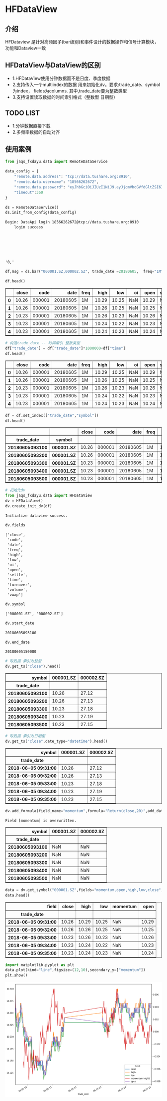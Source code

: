
# HFDataView

## 介绍
HFDataview 是针对高频因子(bar级别)和事件设计的数据操作和信号计算模块，功能和Dataview一致

## HFDataView与DataView的区别

- 1.HFDataView使用分钟数据而不是日度、季度数据
- 2.支持传入一个multiindex的数据 用来初始化dv。要求:trade_date、symbol为index， fields为columns. 其中,trade_date要为整数类型
- 3.支持设置读取数据的时间索引格式（整数型 日期型）

## TODO LIST
- 1.分钟数据直接下载
- 2.多频率数据的自动对齐

## 使用案例


```python
from jaqs_fxdayu.data import RemoteDataService
```


```python
data_config = {
    "remote.data.address": "tcp://data.tushare.org:8910",
    "remote.data.username": "18566262672",
    "remote.data.password": "eyJhbGciOiJIUzI1NiJ9.eyJjcmVhdGVfdGltZSI6IjE1MTI3MDI3NTAyMTIiLCJpc3MiOiJhdXRoMCIsImlkIjoiMTg1NjYyNjI2NzIifQ.O_-yR0zYagrLRvPbggnru1Rapk4kiyAzcwYt2a3vlpM",
    "timeout":360    
}
```


```python
ds = RemoteDataService()
ds.init_from_config(data_config)
```

    
    Begin: DataApi login 18566262672@tcp://data.tushare.org:8910
        login success 
    





    '0,'




```python
df,msg = ds.bar("000001.SZ,000002.SZ", trade_date =20180605,  freq="1M")
```


```python
df.head()
```




<div>
<style>
    .dataframe thead tr:only-child th {
        text-align: right;
    }

    .dataframe thead th {
        text-align: left;
    }

    .dataframe tbody tr th {
        vertical-align: top;
    }
</style>
<table border="1" class="dataframe">
  <thead>
    <tr style="text-align: right;">
      <th></th>
      <th>close</th>
      <th>code</th>
      <th>date</th>
      <th>freq</th>
      <th>high</th>
      <th>low</th>
      <th>oi</th>
      <th>open</th>
      <th>settle</th>
      <th>symbol</th>
      <th>time</th>
      <th>trade_date</th>
      <th>turnover</th>
      <th>volume</th>
      <th>vwap</th>
    </tr>
  </thead>
  <tbody>
    <tr>
      <th>0</th>
      <td>10.26</td>
      <td>000001</td>
      <td>20180605</td>
      <td>1M</td>
      <td>10.29</td>
      <td>10.25</td>
      <td>NaN</td>
      <td>10.29</td>
      <td>NaN</td>
      <td>000001.SZ</td>
      <td>93100</td>
      <td>20180605</td>
      <td>4337203.0</td>
      <td>422300.0</td>
      <td>10.270431</td>
    </tr>
    <tr>
      <th>1</th>
      <td>10.26</td>
      <td>000001</td>
      <td>20180605</td>
      <td>1M</td>
      <td>10.26</td>
      <td>10.25</td>
      <td>NaN</td>
      <td>10.25</td>
      <td>NaN</td>
      <td>000001.SZ</td>
      <td>93200</td>
      <td>20180605</td>
      <td>4376199.0</td>
      <td>426872.0</td>
      <td>10.251783</td>
    </tr>
    <tr>
      <th>2</th>
      <td>10.23</td>
      <td>000001</td>
      <td>20180605</td>
      <td>1M</td>
      <td>10.26</td>
      <td>10.23</td>
      <td>NaN</td>
      <td>10.26</td>
      <td>NaN</td>
      <td>000001.SZ</td>
      <td>93300</td>
      <td>20180605</td>
      <td>4369881.0</td>
      <td>426828.0</td>
      <td>10.238037</td>
    </tr>
    <tr>
      <th>3</th>
      <td>10.23</td>
      <td>000001</td>
      <td>20180605</td>
      <td>1M</td>
      <td>10.24</td>
      <td>10.22</td>
      <td>NaN</td>
      <td>10.23</td>
      <td>NaN</td>
      <td>000001.SZ</td>
      <td>93400</td>
      <td>20180605</td>
      <td>6379272.0</td>
      <td>623700.0</td>
      <td>10.228110</td>
    </tr>
    <tr>
      <th>4</th>
      <td>10.23</td>
      <td>000001</td>
      <td>20180605</td>
      <td>1M</td>
      <td>10.24</td>
      <td>10.23</td>
      <td>NaN</td>
      <td>10.24</td>
      <td>NaN</td>
      <td>000001.SZ</td>
      <td>93500</td>
      <td>20180605</td>
      <td>2555450.0</td>
      <td>249700.0</td>
      <td>10.234081</td>
    </tr>
  </tbody>
</table>
</div>




```python
# 构造trade_date -- 时间索引 整数类型
df["trade_date"] = df["trade_date"]*1000000+df["time"]
df.head()
```




<div>
<style>
    .dataframe thead tr:only-child th {
        text-align: right;
    }

    .dataframe thead th {
        text-align: left;
    }

    .dataframe tbody tr th {
        vertical-align: top;
    }
</style>
<table border="1" class="dataframe">
  <thead>
    <tr style="text-align: right;">
      <th></th>
      <th>close</th>
      <th>code</th>
      <th>date</th>
      <th>freq</th>
      <th>high</th>
      <th>low</th>
      <th>oi</th>
      <th>open</th>
      <th>settle</th>
      <th>symbol</th>
      <th>time</th>
      <th>trade_date</th>
      <th>turnover</th>
      <th>volume</th>
      <th>vwap</th>
    </tr>
  </thead>
  <tbody>
    <tr>
      <th>0</th>
      <td>10.26</td>
      <td>000001</td>
      <td>20180605</td>
      <td>1M</td>
      <td>10.29</td>
      <td>10.25</td>
      <td>NaN</td>
      <td>10.29</td>
      <td>NaN</td>
      <td>000001.SZ</td>
      <td>93100</td>
      <td>20180605093100</td>
      <td>4337203.0</td>
      <td>422300.0</td>
      <td>10.270431</td>
    </tr>
    <tr>
      <th>1</th>
      <td>10.26</td>
      <td>000001</td>
      <td>20180605</td>
      <td>1M</td>
      <td>10.26</td>
      <td>10.25</td>
      <td>NaN</td>
      <td>10.25</td>
      <td>NaN</td>
      <td>000001.SZ</td>
      <td>93200</td>
      <td>20180605093200</td>
      <td>4376199.0</td>
      <td>426872.0</td>
      <td>10.251783</td>
    </tr>
    <tr>
      <th>2</th>
      <td>10.23</td>
      <td>000001</td>
      <td>20180605</td>
      <td>1M</td>
      <td>10.26</td>
      <td>10.23</td>
      <td>NaN</td>
      <td>10.26</td>
      <td>NaN</td>
      <td>000001.SZ</td>
      <td>93300</td>
      <td>20180605093300</td>
      <td>4369881.0</td>
      <td>426828.0</td>
      <td>10.238037</td>
    </tr>
    <tr>
      <th>3</th>
      <td>10.23</td>
      <td>000001</td>
      <td>20180605</td>
      <td>1M</td>
      <td>10.24</td>
      <td>10.22</td>
      <td>NaN</td>
      <td>10.23</td>
      <td>NaN</td>
      <td>000001.SZ</td>
      <td>93400</td>
      <td>20180605093400</td>
      <td>6379272.0</td>
      <td>623700.0</td>
      <td>10.228110</td>
    </tr>
    <tr>
      <th>4</th>
      <td>10.23</td>
      <td>000001</td>
      <td>20180605</td>
      <td>1M</td>
      <td>10.24</td>
      <td>10.23</td>
      <td>NaN</td>
      <td>10.24</td>
      <td>NaN</td>
      <td>000001.SZ</td>
      <td>93500</td>
      <td>20180605093500</td>
      <td>2555450.0</td>
      <td>249700.0</td>
      <td>10.234081</td>
    </tr>
  </tbody>
</table>
</div>




```python
df = df.set_index(["trade_date","symbol"])
df.head()
```




<div>
<style>
    .dataframe thead tr:only-child th {
        text-align: right;
    }

    .dataframe thead th {
        text-align: left;
    }

    .dataframe tbody tr th {
        vertical-align: top;
    }
</style>
<table border="1" class="dataframe">
  <thead>
    <tr style="text-align: right;">
      <th></th>
      <th></th>
      <th>close</th>
      <th>code</th>
      <th>date</th>
      <th>freq</th>
      <th>high</th>
      <th>low</th>
      <th>oi</th>
      <th>open</th>
      <th>settle</th>
      <th>time</th>
      <th>turnover</th>
      <th>volume</th>
      <th>vwap</th>
    </tr>
    <tr>
      <th>trade_date</th>
      <th>symbol</th>
      <th></th>
      <th></th>
      <th></th>
      <th></th>
      <th></th>
      <th></th>
      <th></th>
      <th></th>
      <th></th>
      <th></th>
      <th></th>
      <th></th>
      <th></th>
    </tr>
  </thead>
  <tbody>
    <tr>
      <th>20180605093100</th>
      <th>000001.SZ</th>
      <td>10.26</td>
      <td>000001</td>
      <td>20180605</td>
      <td>1M</td>
      <td>10.29</td>
      <td>10.25</td>
      <td>NaN</td>
      <td>10.29</td>
      <td>NaN</td>
      <td>93100</td>
      <td>4337203.0</td>
      <td>422300.0</td>
      <td>10.270431</td>
    </tr>
    <tr>
      <th>20180605093200</th>
      <th>000001.SZ</th>
      <td>10.26</td>
      <td>000001</td>
      <td>20180605</td>
      <td>1M</td>
      <td>10.26</td>
      <td>10.25</td>
      <td>NaN</td>
      <td>10.25</td>
      <td>NaN</td>
      <td>93200</td>
      <td>4376199.0</td>
      <td>426872.0</td>
      <td>10.251783</td>
    </tr>
    <tr>
      <th>20180605093300</th>
      <th>000001.SZ</th>
      <td>10.23</td>
      <td>000001</td>
      <td>20180605</td>
      <td>1M</td>
      <td>10.26</td>
      <td>10.23</td>
      <td>NaN</td>
      <td>10.26</td>
      <td>NaN</td>
      <td>93300</td>
      <td>4369881.0</td>
      <td>426828.0</td>
      <td>10.238037</td>
    </tr>
    <tr>
      <th>20180605093400</th>
      <th>000001.SZ</th>
      <td>10.23</td>
      <td>000001</td>
      <td>20180605</td>
      <td>1M</td>
      <td>10.24</td>
      <td>10.22</td>
      <td>NaN</td>
      <td>10.23</td>
      <td>NaN</td>
      <td>93400</td>
      <td>6379272.0</td>
      <td>623700.0</td>
      <td>10.228110</td>
    </tr>
    <tr>
      <th>20180605093500</th>
      <th>000001.SZ</th>
      <td>10.23</td>
      <td>000001</td>
      <td>20180605</td>
      <td>1M</td>
      <td>10.24</td>
      <td>10.23</td>
      <td>NaN</td>
      <td>10.24</td>
      <td>NaN</td>
      <td>93500</td>
      <td>2555450.0</td>
      <td>249700.0</td>
      <td>10.234081</td>
    </tr>
  </tbody>
</table>
</div>




```python
# 初始化dv
from jaqs_fxdayu.data import HFDataView
dv = HFDataView()
dv.create_init_dv(df)
```

    Initialize dataview success.



```python
dv.fields
```




    ['close',
     'code',
     'date',
     'freq',
     'high',
     'low',
     'oi',
     'open',
     'settle',
     'time',
     'turnover',
     'volume',
     'vwap']




```python
dv.symbol
```




    ['000001.SZ', '000002.SZ']




```python
dv.start_date
```




    20180605093100




```python
dv.end_date
```




    20180605150000




```python
# 取数据 索引为整型
dv.get_ts("close").head()
```




<div>
<style>
    .dataframe thead tr:only-child th {
        text-align: right;
    }

    .dataframe thead th {
        text-align: left;
    }

    .dataframe tbody tr th {
        vertical-align: top;
    }
</style>
<table border="1" class="dataframe">
  <thead>
    <tr style="text-align: right;">
      <th>symbol</th>
      <th>000001.SZ</th>
      <th>000002.SZ</th>
    </tr>
    <tr>
      <th>trade_date</th>
      <th></th>
      <th></th>
    </tr>
  </thead>
  <tbody>
    <tr>
      <th>20180605093100</th>
      <td>10.26</td>
      <td>27.12</td>
    </tr>
    <tr>
      <th>20180605093200</th>
      <td>10.26</td>
      <td>27.13</td>
    </tr>
    <tr>
      <th>20180605093300</th>
      <td>10.23</td>
      <td>27.18</td>
    </tr>
    <tr>
      <th>20180605093400</th>
      <td>10.23</td>
      <td>27.19</td>
    </tr>
    <tr>
      <th>20180605093500</th>
      <td>10.23</td>
      <td>27.15</td>
    </tr>
  </tbody>
</table>
</div>




```python
# 取数据 索引为日期型
dv.get_ts("close",date_type="datetime").head()
```




<div>
<style>
    .dataframe thead tr:only-child th {
        text-align: right;
    }

    .dataframe thead th {
        text-align: left;
    }

    .dataframe tbody tr th {
        vertical-align: top;
    }
</style>
<table border="1" class="dataframe">
  <thead>
    <tr style="text-align: right;">
      <th>symbol</th>
      <th>000001.SZ</th>
      <th>000002.SZ</th>
    </tr>
    <tr>
      <th>trade_date</th>
      <th></th>
      <th></th>
    </tr>
  </thead>
  <tbody>
    <tr>
      <th>2018-06-05 09:31:00</th>
      <td>10.26</td>
      <td>27.12</td>
    </tr>
    <tr>
      <th>2018-06-05 09:32:00</th>
      <td>10.26</td>
      <td>27.13</td>
    </tr>
    <tr>
      <th>2018-06-05 09:33:00</th>
      <td>10.23</td>
      <td>27.18</td>
    </tr>
    <tr>
      <th>2018-06-05 09:34:00</th>
      <td>10.23</td>
      <td>27.19</td>
    </tr>
    <tr>
      <th>2018-06-05 09:35:00</th>
      <td>10.23</td>
      <td>27.15</td>
    </tr>
  </tbody>
</table>
</div>




```python
dv.add_formula(field_name="momentum",formula="Return(close,20)",add_data=True,overwrite=True).head()
```

    Field [momentum] is overwritten.





<div>
<style>
    .dataframe thead tr:only-child th {
        text-align: right;
    }

    .dataframe thead th {
        text-align: left;
    }

    .dataframe tbody tr th {
        vertical-align: top;
    }
</style>
<table border="1" class="dataframe">
  <thead>
    <tr style="text-align: right;">
      <th>symbol</th>
      <th>000001.SZ</th>
      <th>000002.SZ</th>
    </tr>
    <tr>
      <th>trade_date</th>
      <th></th>
      <th></th>
    </tr>
  </thead>
  <tbody>
    <tr>
      <th>20180605093100</th>
      <td>NaN</td>
      <td>NaN</td>
    </tr>
    <tr>
      <th>20180605093200</th>
      <td>NaN</td>
      <td>NaN</td>
    </tr>
    <tr>
      <th>20180605093300</th>
      <td>NaN</td>
      <td>NaN</td>
    </tr>
    <tr>
      <th>20180605093400</th>
      <td>NaN</td>
      <td>NaN</td>
    </tr>
    <tr>
      <th>20180605093500</th>
      <td>NaN</td>
      <td>NaN</td>
    </tr>
  </tbody>
</table>
</div>




```python
data = dv.get_symbol("000001.SZ",fields="momentum,open,high,low,close",date_type="datetime")
data.head()
```




<div>
<style>
    .dataframe thead tr:only-child th {
        text-align: right;
    }

    .dataframe thead th {
        text-align: left;
    }

    .dataframe tbody tr th {
        vertical-align: top;
    }
</style>
<table border="1" class="dataframe">
  <thead>
    <tr style="text-align: right;">
      <th>field</th>
      <th>close</th>
      <th>high</th>
      <th>low</th>
      <th>momentum</th>
      <th>open</th>
    </tr>
    <tr>
      <th>trade_date</th>
      <th></th>
      <th></th>
      <th></th>
      <th></th>
      <th></th>
    </tr>
  </thead>
  <tbody>
    <tr>
      <th>2018-06-05 09:31:00</th>
      <td>10.26</td>
      <td>10.29</td>
      <td>10.25</td>
      <td>NaN</td>
      <td>10.29</td>
    </tr>
    <tr>
      <th>2018-06-05 09:32:00</th>
      <td>10.26</td>
      <td>10.26</td>
      <td>10.25</td>
      <td>NaN</td>
      <td>10.25</td>
    </tr>
    <tr>
      <th>2018-06-05 09:33:00</th>
      <td>10.23</td>
      <td>10.26</td>
      <td>10.23</td>
      <td>NaN</td>
      <td>10.26</td>
    </tr>
    <tr>
      <th>2018-06-05 09:34:00</th>
      <td>10.23</td>
      <td>10.24</td>
      <td>10.22</td>
      <td>NaN</td>
      <td>10.23</td>
    </tr>
    <tr>
      <th>2018-06-05 09:35:00</th>
      <td>10.23</td>
      <td>10.24</td>
      <td>10.23</td>
      <td>NaN</td>
      <td>10.24</td>
    </tr>
  </tbody>
</table>
</div>




```python
import matplotlib.pyplot as plt
data.plot(kind="line",figsize=(12,10),secondary_y=["momentum"])
plt.show()
```


![png](output_17_0.png)

